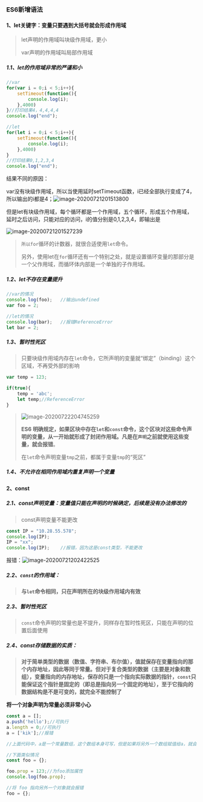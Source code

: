 ### ES6新增语法

#### 1、let关键字：变量只要遇到大括号就会形成作用域

> let声明的作用域叫块级作用域，更小
>
> var声明的作用域叫局部作用域

##### 1.1、let的作用域非常的严谨和小

```javascript
//var
for(var i = 0;i < 5;i++){
    setTimeout(function(){
        console.log(i);
    },4000)
}//打印结果4，4,4,4,4
console.log("end");

//let
for(let i = 0;i < 5;i++){
    setTimeout(function(){
        console.log(i);
    },4000)
}
//打印结果0,1,2,3,4
console.log("end");
```

结果不同的原因：

var没有块级作用域，所以当使用延时setTimeout函数，i已经全部执行变成了4，所以输出的i都是4；![image-20200721201513800](C:\Users\l\AppData\Roaming\Typora\typora-user-images\image-20200721201513800.png)

但是let有块级作用域，每个循环都是一个作用域，五个循环，形成五个作用域，延时之后访问，只能对应的访问，i的值分别是0,1,2,3,4，即输出是

![image-20200721201527239](C:\Users\l\AppData\Roaming\Typora\typora-user-images\image-20200721201527239.png)

> `所以for`循环的计数器，就很合适使用`let`命令。
>
> 另外，使用let在`for`循环还有一个特别之处，就是设置循环变量的那部分是一个父作用域，而循环体内部是一个单独的子作用域。

##### 1.2、let不存在变量提升

```javascript
//var的情况
console.log(foo);	//输出undefined
var foo = 2;

//let的情况
console.log(bar);	//报错ReferenceError
let bar = 2;
```

##### 1.3、暂时性死区

> 只要块级作用域内存在`let`命令，它所声明的变量就“绑定”（binding）这个区域，不再受外部的影响

```javascript
var temp = 123;

if(true){
    temp = 'abc';
    let temp;//ReferenceError
}
```

> ![image-20200722204745259](C:\Users\l\AppData\Roaming\Typora\typora-user-images\image-20200722204745259.png)
>
> **ES6 明确规定，如果区块中存在`let`和`const`命令，这个区块对这些命令声明的变量，从一开始就形成了封闭作用域。凡是在`声明`之前就使用这些变量，就会报错**。
>
> 在`let`命令声明变量`tmp`之前，都属于变量`tmp`的“死区”

##### 1.4、不允许在相同作用域内重复声明一个变量

#### 2、const

#####   2.1、const声明变量：变量值只能在声明的时候确定，后续是没有办法修改的

> const声明变量不能更改

```JavaScript
const IP = "10.28.55.578";
console.log(IP);
IP = "xx";
console.log(IP);	//报错，因为这是const类型，不能更改
```

报错：![image-20200721202422525](C:\Users\l\AppData\Roaming\Typora\typora-user-images\image-20200721202422525.png)

##### 2.2、`const`的作用域：

> **与`let`命令相同，只在声明所在的块级作用域内有效**

##### 2.3、暂时性死区

> `const`命令声明的常量也是不提升，同样存在暂时性死区，只能在声明的位置后面使用

##### 2.4、const存储数据的实质：

> **对于简单类型的数据（数值、字符串、布尔值），值就保存在变量指向的那个内存地址，因此等同于常量。但对于复合类型的数据（主要是对象和数组），变量指向的内存地址，保存的只是一个指向实际数据的指针，`const`只能保证这个指针是固定的（即总是指向另一个固定的地址），至于它指向的数据结构是不是可变的，就完全不能控制了**

**将一个对象声明为常量必须非常小心**

```javascript
const a = [];
a.push('hello');//可执行
a.length = 0;//可执行
a = ['kik'];//报错

//上面代码中，a是一个常量数组，这个数组本身可写，但是如果将另外一个数组赋值给a，就会报错

//下面类似情况
const foo = {};

foo.prop = 123;//为foo添加属性
console.log(foo.prop);

//将 foo 指向另外一个对象就会报错
foo = {};
```

